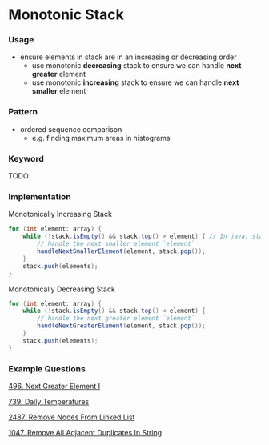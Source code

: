 # Monotonic Stack

### Usage

- ensure elements in stack are in an increasing or decreasing order
    - use monotonic **decreasing** stack to ensure we can handle **next greater** element
    - use monotonic **increasing** stack to ensure we can handle **next smaller** element

### Pattern

- ordered sequence comparison 
  - e.g. finding maximum areas in histograms

### Keyword

TODO

### Implementation

Monotonically Increasing Stack
```java
for (int element: array) {
	while (!stack.isEmpty() && stack.top() > element) { // In java, stack.peek()
		// handle the next smaller element `element`
		handleNextSmallerElement(element, stack.pop());
	}
	stack.push(elements);
}
```

Monotonically Decreasing Stack
```java
for (int element: array) {
	while (!stack.isEmpty() && stack.top() < element) {
		// handle the next greater element `element`
		handleNextGreaterElement(element, stack.pop());
	}
	stack.push(elements);
}
```

### Example Questions

[496. Next Greater Element I](496.%20Next%20Greater%20Element%20I.md)

[739. Daily Temperatures](739.%20Daily%20Temperatures.md)

[2487. Remove Nodes From Linked List](2487.%20Remove%20Nodes%20From%20Linked%20List.md)

[1047. Remove All Adjacent Duplicates In String](1047.%20Remove%20All%20Adjacent%20Duplicates%20In%20String.md)
